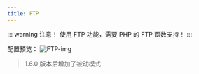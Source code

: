 ```yaml
---
title: FTP
---
```


::: warning 注意！
使用 FTP 功能，需要 PHP 的 FTP 函数支持！
:::

配置预览：
![FTP-img](https://img.kancloud.cn/8f/6e/8f6e21f9e2bc7ca545c1adee975bd393_1118x710.png)

> 1.6.0 版本后增加了被动模式